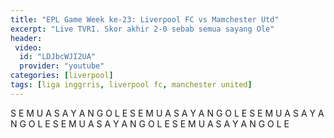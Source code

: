 ```yaml
---
title: "EPL Game Week ke-23: Liverpool FC vs Mamchester Utd"
excerpt: "Live TVRI. Skor akhir 2-0 sebab semua sayang Ole"
header:
 video:
  id: "LDJbcWJI2UA"
  provider: "youtube"
categories: [liverpool]
tags: [liga inggrris, liverpool fc, manchester united]
---
```

S E M U A S A Y A N G O L E S E M U A S A Y A N G O L E S E M U A S A Y A N G O L E S E M U A S A Y A N G O L E S E M U A S A Y A N G O L E
